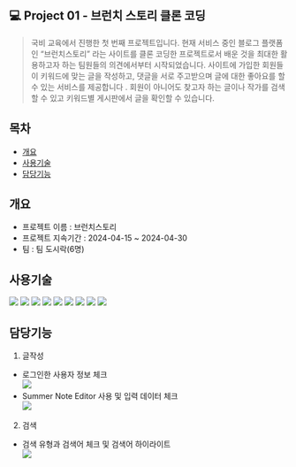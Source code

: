## 💻 Project 01 - 브런치 스토리 클론 코딩
>국비 교육에서 진행한 첫 번째 프로젝트입니다. 현재 서비스 중인 블로그 플랫폼인 “브런치스토리” 라는 사이트를 클론 코딩한 프로젝트로서 배운 것을 최대한 활용하고자 하는 팀원들의 의견에서부터 시작되었습니다. 사이트에 가입한 회원들이 키워드에 맞는 글을 작성하고, 댓글을 서로 주고받으며 글에 대한 좋아요를 할 수 있는 서비스를 제공합니다 . 회원이 아니어도 찾고자 하는 글이나 작가를 검색할 수 있고 키워드별 게시판에서 글을 확인할 수 있습니다. 

## 목차
- [개요](#개요)
- [사용기술](#사용기술)
- [담당기능](#담당기능)

## 개요
- 프로젝트 이름 : 브런치스토리
- 프로젝트 지속기간 : 2024-04-15 ~ 2024-04-30
- 팀 : 팀 도시락(6명)

## 사용기술
<img src="https://img.shields.io/badge/java-007396?style=for-the-badge&logo=java&logoColor=white"> <img src="https://img.shields.io/badge/html5-E34F26?style=for-the-badge&logo=html5&logoColor=white"> <img src="https://img.shields.io/badge/css-1572B6?style=for-the-badge&logo=css3&logoColor=white"> <img src="https://img.shields.io/badge/javascript-F7DF1E?style=for-the-badge&logo=javascript&logoColor=black"> <img src="https://img.shields.io/badge/jquery-0769AD?style=for-the-badge&logo=jquery&logoColor=white"> <img src="https://img.shields.io/badge/oracle-F80000?style=for-the-badge&logo=oracle&logoColor=white"> <img src="https://img.shields.io/badge/spring-6DB33F?style=for-the-badge&logo=spring&logoColor=white"> <img src="https://img.shields.io/badge/apache tomcat-F8DC75?style=for-the-badge&logo=apachetomcat&logoColor=white"> <img src="https://img.shields.io/badge/github-181717?style=for-the-badge&logo=github&logoColor=white">


## 담당기능

1. 글작성
- 로그인한 사용자 정보 체크
  <br><img src="https://github.com/user-attachments/assets/022b0072-4daf-4db3-bba6-cd89e7c37e80"></br>
- Summer Note Editor 사용 및 입력 데이터 체크
  <br><img src="https://github.com/user-attachments/assets/3efaed77-e38b-40e5-8d40-22129b343e76"></br>
2. 검색

- 검색 유형과 검색어 체크 및 검색어 하이라이트
  <br><img src="https://github.com/user-attachments/assets/e92500da-f4e9-419d-a8f5-9d19f475a618"></br>
